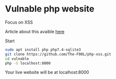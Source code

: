 # Vulnable php website

Focus on XSS

Article about this avaible [here](https://the-f00l.github.io/blog/Cross-Site-Scripting-in-php)

Start
```bash
sudo apt install php php7.4-sqlite3
git clone https://github.com/The-F00L/php-xss.git
cd vulnable
php -S localhost:8000
```
Your live website will be at localhost:8000
